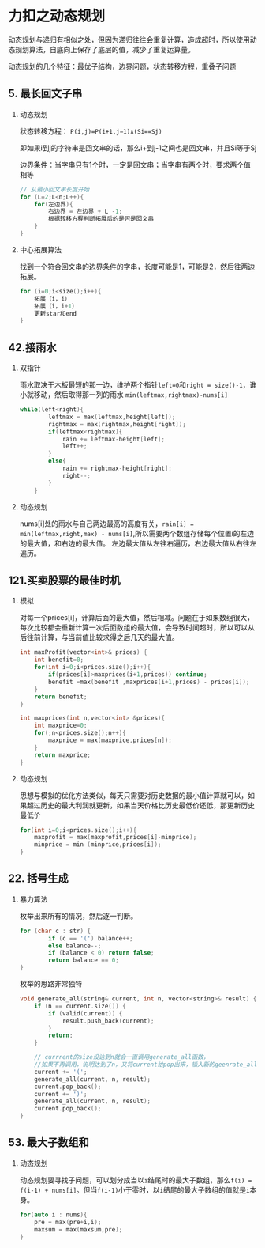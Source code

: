 # 力扣之动态规划

动态规划与递归有相似之处，但因为递归往往会重复计算，造成超时，所以使用动态规划算法，自底向上保存了底层的值，减少了重复运算量。

动态规划的几个特征：最优子结构，边界问题，状态转移方程，重叠子问题

## 5. 最长回文子串

1. 动态规划

    状态转移方程：
    ``P(i,j)=P(i+1,j−1)∧(Si==Sj)``

    即如果i到j的字符串是回文串的话，那么i+到j-1之间也是回文串，并且Si等于Sj

    边界条件：当字串只有1个时，一定是回文串；当字串有两个时，要求两个值相等

    ```C++
    // 从最小回文串长度开始
    for (L=2;L<n;L++){
        for(左边界){
            右边界 = 左边界 + L -1;
            根据转移方程判断拓展后的是否是回文串
        }
    }
    ```

2. 中心拓展算法

    找到一个符合回文串的边界条件的字串，长度可能是1，可能是2，然后往两边拓展。

    ```C++
    for (i=0;i<size();i++){
        拓展（i，i）
        拓展（i，i+1）
        更新star和end
    }
    ```

## 42.接雨水

1. 双指针

    雨水取决于木板最短的那一边，维护两个指针``left=0``和``right = size()-1``，谁小就移动，然后取得那一列的雨水 ``min(leftmax,rightmax)-nums[i]``

    ```C++
    while(left<right){
            leftmax = max(leftmax,height[left]);
            rightmax = max(rightmax,height[right]);
            if(leftmax<rightmax){
                rain += leftmax-height[left];
                left++;
            }
            else{
                rain += rightmax-height[right];
                right--;
            }
        }
    ```

2. 动态规划

    nums[i]处的雨水与自己两边最高的高度有关，``rain[i] = min(leftmax,right,max) - nums[i]``,所以需要两个数组存储每个位置i的左边的最大值，和右边的最大值。
    左边最大值从左往右遍历，右边最大值从右往左遍历。

## 121.买卖股票的最佳时机

1. 模拟

    对每一个prices[i]，计算后面的最大值，然后相减。问题在于如果数组很大，每次比较都会重新计算一次后面数组的最大值，会导致时间超时，所以可以从后往前计算，与当前值比较求得之后几天的最大值。

    ```C++
    int maxProfit(vector<int>& prices) {
        int benefit=0;
        for(int i=0;i<prices.size();i++){
            if(prices[i]>maxprices(i+1,prices)) continue;
            benefit =max(benefit ,maxprices(i+1,prices) - prices[i]); 
        }
        return benefit;
    }

    int maxprices(int n,vector<int> &prices){
        int maxprice=0;
        for(;n<prices.size();n++){
            maxprice = max(maxprice,prices[n]);
        }
        return maxprice;
    }
    ```

2. 动态规划

    思想与模拟的优化方法类似，每天只需要对历史数据的最小值计算就可以，如果超过历史的最大利润就更新，如果当天价格比历史最低价还低，那更新历史最低价

    ```C++
    for(int i=0;i<prices.size();i++){
        maxprofit = max(maxprofit,prices[i]-minprice);
        minprice = min (minprice,prices[i]);
    }
    ```

## 22. 括号生成

1. 暴力算法

    枚举出来所有的情况，然后逐一判断。

    ```C++
    for (char c : str) {
            if (c == '(') balance++;
            else balance--;
            if (balance < 0) return false;
            return balance == 0;
    }
    ```

    枚举的思路非常独特

    ```C++
    void generate_all(string& current, int n, vector<string>& result) {
        if (n == current.size()) {
            if (valid(current)) {
                result.push_back(current);
            }
            return;
        }

        // currrent的size没达到n就会一直调用generate_all函数，
        //如果不再调用，说明达到了n，又将current给pop出来，插入新的geenrate_all函数调用。
        current += '(';
        generate_all(current, n, result);
        current.pop_back();
        current += ')';
        generate_all(current, n, result);
        current.pop_back();
    }
    ```

## 53. 最大子数组和

1. 动态规划

    动态规划要寻找子问题，可以划分成当以``i``结尾时的最大子数组，那么``f(i) = f(i-1) + nums[i]``。但当``f(i-1)``小于零时，以``i``结尾的最大子数组的值就是``i``本身。

    ```C++
    for(auto i : nums){
        pre = max(pre+i,i);
        maxsum = max(maxsum,pre);
    }
    ```
